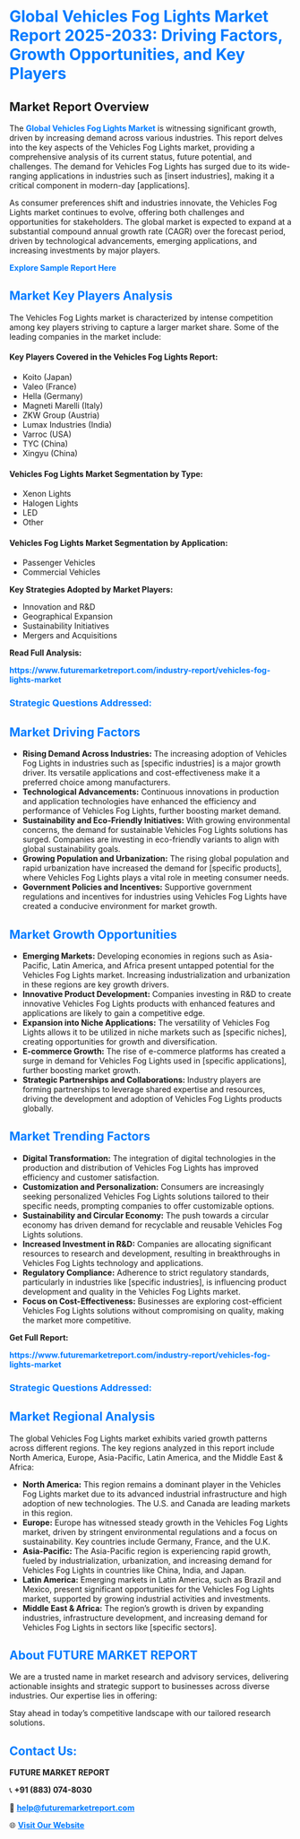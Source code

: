 <h1 style="color: #007BFF;">Global Vehicles Fog Lights Market Report 2025-2033: Driving Factors, Growth Opportunities, and Key Players</h1>

<section id="overview">
<h2>Market Report Overview</h2>
<p>The <a href="https://www.futuremarketreport.com/industry-report/vehicles-fog-lights-market" style="color: #007BFF; text-decoration: none;"><strong>Global Vehicles Fog Lights Market</strong></a> is witnessing significant growth, driven by increasing demand across various industries. This report delves into the key aspects of the Vehicles Fog Lights market, providing a comprehensive analysis of its current status, future potential, and challenges. The demand for Vehicles Fog Lights has surged due to its wide-ranging applications in industries such as [insert industries], making it a critical component in modern-day [applications].</p>
<p>As consumer preferences shift and industries innovate, the Vehicles Fog Lights market continues to evolve, offering both challenges and opportunities for stakeholders. The global market is expected to expand at a substantial compound annual growth rate (CAGR) over the forecast period, driven by technological advancements, emerging applications, and increasing investments by major players.</p>
</section>

<section id="overview">
<p><a href="https://www.futuremarketreport.com/request-sample/reportId=37163" style="color: #007BFF; text-decoration: none;"><strong>Explore Sample Report Here</strong></a></p>
</section>

<section id="key-players">
<h2 style="color: #007BFF;">Market Key Players Analysis</h2>
<p>The Vehicles Fog Lights market is characterized by intense competition among key players striving to capture a larger market share. Some of the leading companies in the market include:</p>
<h4>Key Players Covered in the Vehicles Fog Lights Report:</h4>
<ul><li>Koito (Japan)</li><li>Valeo (France)</li><li>Hella (Germany)</li><li>Magneti Marelli (Italy)</li><li>ZKW Group (Austria)</li><li>Lumax Industries (India)</li><li>Varroc (USA)</li><li>TYC (China)</li><li>Xingyu (China)</li></ul>
<h4>Vehicles Fog Lights Market Segmentation by Type:</h4>
<ul><li>Xenon Lights</li><li>Halogen Lights</li><li>LED</li><li>Other</li></ul>

<h4>Vehicles Fog Lights Market Segmentation by Application:</h4>
<ul><li>Passenger Vehicles</li><li>Commercial Vehicles</li></ul>
<p><strong>Key Strategies Adopted by Market Players:</strong></p>
<ul>
<li>Innovation and R&D</li>
<li>Geographical Expansion</li>
<li>Sustainability Initiatives</li>
<li>Mergers and Acquisitions</li>
</ul>
</section>

<section>
<p><strong>Read Full Analysis: </strong></p><a href="https://www.futuremarketreport.com/industry-report/vehicles-fog-lights-market" style="color: #007BFF; text-decoration: none;"><strong>https://www.futuremarketreport.com/industry-report/vehicles-fog-lights-market</strong></a>
<h3 style="color: #007BFF;">Strategic Questions Addressed:</h3>
</section>

<section id="driving-factors">
<h2 style="color: #007BFF;">Market Driving Factors</h2>
<ul>
<li><strong>Rising Demand Across Industries:</strong> The increasing adoption of Vehicles Fog Lights in industries such as [specific industries] is a major growth driver. Its versatile applications and cost-effectiveness make it a preferred choice among manufacturers.</li>
<li><strong>Technological Advancements:</strong> Continuous innovations in production and application technologies have enhanced the efficiency and performance of Vehicles Fog Lights, further boosting market demand.</li>
<li><strong>Sustainability and Eco-Friendly Initiatives:</strong> With growing environmental concerns, the demand for sustainable Vehicles Fog Lights solutions has surged. Companies are investing in eco-friendly variants to align with global sustainability goals.</li>
<li><strong>Growing Population and Urbanization:</strong> The rising global population and rapid urbanization have increased the demand for [specific products], where Vehicles Fog Lights plays a vital role in meeting consumer needs.</li>
<li><strong>Government Policies and Incentives:</strong> Supportive government regulations and incentives for industries using Vehicles Fog Lights have created a conducive environment for market growth.</li>
</ul>
</section>

<section id="growth-opportunities">
<h2 style="color: #007BFF;">Market Growth Opportunities</h2>
<ul>
<li><strong>Emerging Markets:</strong> Developing economies in regions such as Asia-Pacific, Latin America, and Africa present untapped potential for the Vehicles Fog Lights market. Increasing industrialization and urbanization in these regions are key growth drivers.</li>
<li><strong>Innovative Product Development:</strong> Companies investing in R&D to create innovative Vehicles Fog Lights products with enhanced features and applications are likely to gain a competitive edge.</li>
<li><strong>Expansion into Niche Applications:</strong> The versatility of Vehicles Fog Lights allows it to be utilized in niche markets such as [specific niches], creating opportunities for growth and diversification.</li>
<li><strong>E-commerce Growth:</strong> The rise of e-commerce platforms has created a surge in demand for Vehicles Fog Lights used in [specific applications], further boosting market growth.</li>
<li><strong>Strategic Partnerships and Collaborations:</strong> Industry players are forming partnerships to leverage shared expertise and resources, driving the development and adoption of Vehicles Fog Lights products globally.</li>
</ul>
</section>

<section id="trending-factors">
<h2 style="color: #007BFF;">Market Trending Factors</h2>
<ul>
<li><strong>Digital Transformation:</strong> The integration of digital technologies in the production and distribution of Vehicles Fog Lights has improved efficiency and customer satisfaction.</li>
<li><strong>Customization and Personalization:</strong> Consumers are increasingly seeking personalized Vehicles Fog Lights solutions tailored to their specific needs, prompting companies to offer customizable options.</li>
<li><strong>Sustainability and Circular Economy:</strong> The push towards a circular economy has driven demand for recyclable and reusable Vehicles Fog Lights solutions.</li>
<li><strong>Increased Investment in R&D:</strong> Companies are allocating significant resources to research and development, resulting in breakthroughs in Vehicles Fog Lights technology and applications.</li>
<li><strong>Regulatory Compliance:</strong> Adherence to strict regulatory standards, particularly in industries like [specific industries], is influencing product development and quality in the Vehicles Fog Lights market.</li>
<li><strong>Focus on Cost-Effectiveness:</strong> Businesses are exploring cost-efficient Vehicles Fog Lights solutions without compromising on quality, making the market more competitive.</li>
</ul>
</section>

<section>
<p><strong>Get Full Report: </strong></p><a href="https://www.futuremarketreport.com/industry-report/vehicles-fog-lights-market" style="color: #007BFF; text-decoration: none;"><strong>https://www.futuremarketreport.com/industry-report/vehicles-fog-lights-market</strong></a>
<h3 style="color: #007BFF;">Strategic Questions Addressed:</h3>
</section>


<section id="regional-analysis">
<h2 style="color: #007BFF;">Market Regional Analysis</h2>
<p>The global Vehicles Fog Lights market exhibits varied growth patterns across different regions. The key regions analyzed in this report include North America, Europe, Asia-Pacific, Latin America, and the Middle East & Africa:</p>
<ul>
<li><strong>North America:</strong> This region remains a dominant player in the Vehicles Fog Lights market due to its advanced industrial infrastructure and high adoption of new technologies. The U.S. and Canada are leading markets in this region.</li>
<li><strong>Europe:</strong> Europe has witnessed steady growth in the Vehicles Fog Lights market, driven by stringent environmental regulations and a focus on sustainability. Key countries include Germany, France, and the U.K.</li>
<li><strong>Asia-Pacific:</strong> The Asia-Pacific region is experiencing rapid growth, fueled by industrialization, urbanization, and increasing demand for Vehicles Fog Lights in countries like China, India, and Japan.</li>
<li><strong>Latin America:</strong> Emerging markets in Latin America, such as Brazil and Mexico, present significant opportunities for the Vehicles Fog Lights market, supported by growing industrial activities and investments.</li>
<li><strong>Middle East & Africa:</strong> The region’s growth is driven by expanding industries, infrastructure development, and increasing demand for Vehicles Fog Lights in sectors like [specific sectors].</li>
</ul>
</section>

<footer>
<h2 style="color: #007BFF;">About FUTURE MARKET REPORT</h2>
<p>We are a trusted name in market research and advisory services, delivering actionable insights and strategic support to businesses across diverse industries. Our expertise lies in offering:</p>

<p>Stay ahead in today’s competitive landscape with our tailored research solutions.</p>

<h2 style="color: #007BFF;">Contact Us:</h2>
<p><strong>FUTURE MARKET REPORT</strong></p>
<p>📞 <strong>+91 (883) 074-8030</strong></p>
<p>📧 <strong><a href="mailto:help@futuremarketreport.com" style="color: #007BFF;">help@futuremarketreport.com</a></strong></p>
<p>🌐 <strong><a href="https://www.futuremarketreport.com/" style="color: #007BFF;">Visit Our Website</a></strong></p>
</footer>